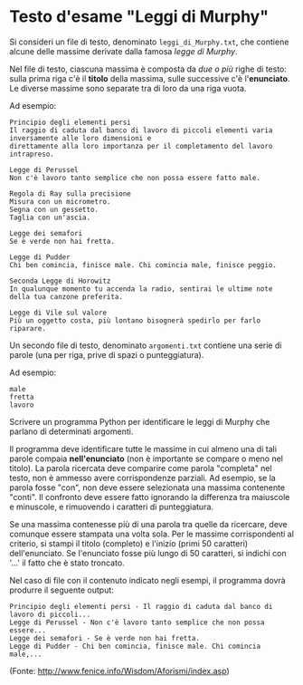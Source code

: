 # Testo d'esame "Leggi di Murphy"

Si consideri un file di testo, denominato `leggi_di_Murphy.txt`, che contiene alcune delle massime derivate dalla famosa *legge di Murphy*.

Nel file di testo, ciascuna massima è composta da _due o più_ righe di testo: sulla prima riga c'è il **titolo** della massima, sulle successive c'è l'**enunciato**. Le diverse massime sono separate tra di loro da una riga vuota.

Ad esempio:

    Principio degli elementi persi
    Il raggio di caduta dal banco di lavoro di piccoli elementi varia inversamente alle loro dimensioni e 
    direttamente alla loro importanza per il completamento del lavoro intrapreso.
    
    Legge di Perussel
    Non c'è lavoro tanto semplice che non possa essere fatto male.
    
    Regola di Ray sulla precisione
    Misura con un micrometro.
    Segna con un gessetto.
    Taglia con un'ascia.
    
    Legge dei semafori
    Se è verde non hai fretta.
    
    Legge di Pudder
    Chi ben comincia, finisce male. Chi comincia male, finisce peggio.
    
    Seconda Legge di Horowitz
    In qualunque momento tu accenda la radio, sentirai le ultime note della tua canzone preferita.
    
    Legge di Vile sul valore
    Più un oggetto costa, più lontano bisognerà spedirlo per farlo riparare.


Un secondo file di testo, denominato `argomenti.txt` contiene una serie di parole (una per riga, prive di spazi o punteggiatura).

Ad esempio:

    male
    fretta
    lavoro


Scrivere un programma Python per identificare le leggi di Murphy che parlano di determinati argomenti. 

Il programma deve identificare tutte le massime in cui almeno una di tali parole compaia
**nell'enunciato** (non è importante se compare o meno nel titolo).
La parola ricercata deve comparire come parola "completa" nel testo, non è ammesso avere corrispondenze parziali.
Ad esempio, se la parola fosse "con", non deve essere selezionata una massima contenente "conti". 
Il confronto deve essere fatto ignorando la differenza tra maiuscole e minuscole, e rimuovendo i caratteri di punteggiatura.

Se una massima contenesse più di una parola tra quelle da ricercare, deve comunque essere stampata una volta sola.
Per le massime corrispondenti al criterio, si stampi il titolo (completo) e l'inizio (primi 50 caratteri)
dell'enunciato. Se l'enunciato fosse più lungo di 50 caratteri, si indichi con '...' il fatto che è stato troncato.

Nel caso di file con il contenuto indicato negli esempi, il programma dovrà  produrre il seguente output:

    Principio degli elementi persi - Il raggio di caduta dal banco di lavoro di piccoli...
    Legge di Perussel - Non c'è lavoro tanto semplice che non possa essere...
    Legge dei semafori - Se è verde non hai fretta.
    Legge di Pudder - Chi ben comincia, finisce male. Chi comincia male,...


(Fonte: http://www.fenice.info/Wisdom/Aforismi/index.asp)
 